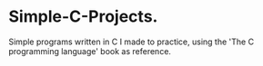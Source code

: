 # Simple-C-Projects.
Simple programs written in C I made to practice, using the 'The C programming language' book as reference.
